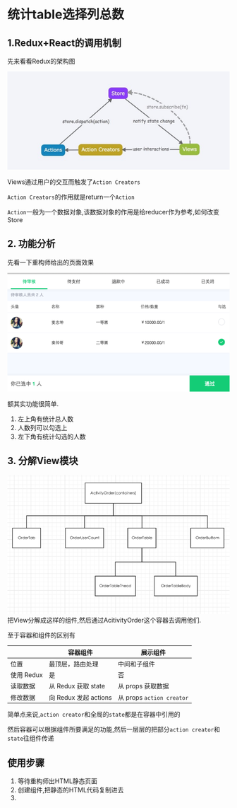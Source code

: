 # 统计table选择列总数

## 1.Redux+React的调用机制

先来看看Redux的架构图

![Redux的架构图](TB1SsWQLFXXXXXMXVXXXXXXXXXX-1170-514.jpg_600x600.jpg)

Views通过用户的交互而触发了`Action Creators`

`Action Creators`的作用就是return一个`Action`

`Action`一般为一个数据对象,该数据对象的作用是给reducer作为参考,如何改变Store

## 2. 功能分析

先看一下重构师给出的页面效果

![示例图](QQ20160408-1.png)


额其实功能很简单.

1. 左上角有统计总人数
2. 人数列可以勾选上
3. 左下角有统计勾选的人数

## 3. 分解View模块

![View分解](QQ20160408-5.png)
把View分解成这样的组件,然后通过AcitivityOrder这个容器去调用他们.

至于容器和组件的区别有

|            | 容器组件              | 展示组件              |
|------------|-----------------------|-----------------------|
| 位置       | 最顶层，路由处理      | 中间和子组件          |
| 使用 Redux | 是                    | 否                    |
| 读取数据   | 从 Redux 获取 state   | 从 props 获取数据     |
| 修改数据   | 向 Redux 发起 actions | 从 props `action creator` |

简单点来说,`action creator`和全局的`state`都是在容器中引用的

然后容器可以根据组件所要满足的功能,然后一层层的把部分`action creator`和`state`往组件传递

## 使用步骤

1. 等待重构师出HTML静态页面
2. 创建组件,把静态的HTML代码复制进去
3. 


